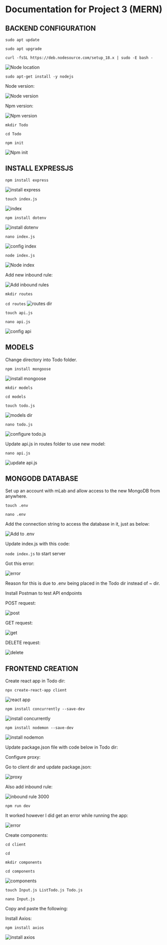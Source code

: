 # Documentation for Project 3 (MERN)

## BACKEND CONFIGURATION

`sudo apt update`

`sudo apt upgrade`

`curl -fsSL https://deb.nodesource.com/setup_18.x | sudo -E bash -`

![Node location](./images/location-nodejs.png)

`sudo apt-get install -y nodejs`

Node version:

![Node version](./images/node-version.png)

Npm version:

![Npm version](./images/npm-version.png)

`mkdir Todo`

`cd Todo`

`npm init`

![Npm init](./images/npm-init.png)

## INSTALL EXPRESSJS

`npm install express`

![install express](./images/install-express.png)

`touch index.js`

![index](./images/create-index.png)

`npm install dotenv`

![install dotenv](./images/install-dotenv.png)

`nano index.js`

![config index](./images/config-index.png)

`node index.js`

![Node index](./images/port-5000.png)

Add new inbound rule:

![Add inbound rules](./images/adding-inbound-rule.png)

`mkdir routes`

`cd routes`
![routes dir](./images/routes-dir.png)

`touch api.js`

`nano api.js`

![config api](./images/config-api.png)

## MODELS

Change directory into Todo folder.

`npm install mongoose`

![install mongoose](./images/install-mongoose.png)

`mkdir models`

`cd models`

`touch todo.js`

![models dir](./images/models-dir.png)

`nano todo.js`

![configure todo.js](./images/config-todo-js.png)

Update api.js in routes folder to use new model:

`nano api.js`

![update api.js](./images/update-api.png)

## MONGODB DATABASE

Set up an account with mLab and allow access to the new MongoDB from anywhere.

`touch .env`

`nano .env`

Add the connection string to access the database in it, just as below:

![Add to .env](./images/connect-clusterMERN.png)

Update index.js with this code:

<!-- const express = require('express');
const bodyParser = require('body-parser');
const mongoose = require('mongoose');
const routes = require('./routes/api');
const path = require('path');
require('dotenv').config();

const app = express();

const port = process.env.PORT || 5000;

//connect to the database
mongoose.connect(process.env.DB, { useNewUrlParser: true, useUnifiedTopology: true })
.then(() => console.log(`Database connected successfully`))
.catch(err => console.log(err));

//since mongoose promise is depreciated, we overide it with node's promise
mongoose.Promise = global.Promise;

app.use((req, res, next) => {
res.header("Access-Control-Allow-Origin", "\*");
res.header("Access-Control-Allow-Headers", "Origin, X-Requested-With, Content-Type, Accept");
next();
});

app.use(bodyParser.json());

app.use('/api', routes);

app.use((err, req, res, next) => {
console.log(err);
next();
});

app.listen(port, () => {
console.log(`Server running on port ${port}`)
});` -->

`node index.js` to start server

Got this error:

![error](./images/error2.png)

Reason for this is due to .env being placed in the Todo dir instead of ~ dir.

Install Postman to test API endpoints

POST request:

![post](./images/POST.png)

GET request:

![get](./images/GET.png)

DELETE request:

![delete](./images/DELETE.png)

<!-- I passed the id into the url to get the DELETE request. Please let me know if this is the correct/optimal way to do so. -->

## FRONTEND CREATION

Create react app in Todo dir:

`npx create-react-app client`

![react app](./images/create-react-app.png)

`npm install concurrently --save-dev`

![install concurrently](./images/install-concurrently.png)

`npm install nodemon --save-dev`

![install nodemon](./images/install-nodemon.png)

Update package.json file with code below in Todo dir:

<!-- "scripts": {
"start": "node index.js",
"start-watch": "nodemon index.js",
"dev": "concurrently \"npm run start-watch\" \"cd client && npm start\""
}, -->

Configure proxy:

Go to client dir and update package.json:

![proxy](./images/adding-proxy.png)

Also add inbound rule:

![inbound rule 3000](./images/port-3000.png)

`npm run dev`

It worked however I did get an error while running the app:

![error](./images/locolhost3000.png)

Create components:

`cd client`

`cd`

`mkdir components`

`cd components`

![components](./images/components.png)

`touch Input.js ListTodo.js Todo.js`

`nano Input.js`

Copy and paste the following:

<!-- import React, { Component } from 'react';
import axios from 'axios';

class Input extends Component {

state = {
action: ""
}

addTodo = () => {
const task = {action: this.state.action}

    if(task.action && task.action.length > 0){
      axios.post('/api/todos', task)
        .then(res => {
          if(res.data){
            this.props.getTodos();
            this.setState({action: ""})
          }
        })
        .catch(err => console.log(err))
    }else {
      console.log('input field required')
    }

}

handleChange = (e) => {
this.setState({
action: e.target.value
})
}

render() {
let { action } = this.state;
return (
<div>
<input type="text" onChange={this.handleChange} value={action} />
<button onClick={this.addTodo}>add todo</button>
</div>
)
}
}

export default Input -->

Install Axios:

`npm install axios`

![install axios](./images/install-axios.png)



